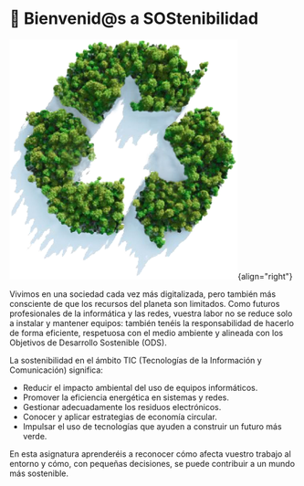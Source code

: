 # 🌱 Bienvenid@s a SOStenibilidad
![Sostenibilidad](assets/intro.png){align="right"}

Vivimos en una sociedad cada vez más digitalizada, pero también más consciente de que los recursos del planeta son limitados. Como futuros profesionales de la informática y las redes, vuestra labor no se reduce solo a instalar y mantener equipos: también tenéis la responsabilidad de hacerlo de forma eficiente, respetuosa con el medio ambiente y alineada con los Objetivos de Desarrollo Sostenible (ODS).

La sostenibilidad en el ámbito TIC (Tecnologías de la Información y Comunicación) significa:

- Reducir el impacto ambiental del uso de equipos informáticos.
- Promover la eficiencia energética en sistemas y redes.
- Gestionar adecuadamente los residuos electrónicos.
- Conocer y aplicar estrategias de economía circular.
- Impulsar el uso de tecnologías que ayuden a construir un futuro más verde.

En esta asignatura aprenderéis a reconocer cómo afecta vuestro trabajo al entorno y cómo, con pequeñas decisiones, se puede contribuir a un mundo más sostenible.